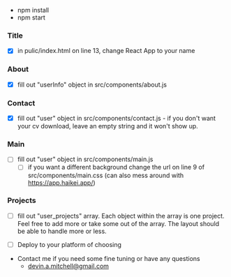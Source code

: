 - npm install
- npm start


### Title

- [x] in pulic/index.html on line 13, change React App to your name

### About

- [x] fill out "userInfo" object in src/components/about.js

### Contact

- [x] fill out "user" object in src/components/contact.js
        - if you don't want your cv download, leave an empty string and it won't show up.

### Main

- [ ] fill out "user" object in src/components/main.js
    - [ ] if you want a different background change the url on line 9 of src/components/main.css (can also mess around with https://app.haikei.app/)

### Projects


- [ ] fill out "user_projects" array.  Each object within the array is one project.  Feel free to add more or take some out of the array.  The layout should be able to handle more or less.


- [ ] Deploy to your platform of choosing

- Contact me if you need some fine tuning or have any questions
    - devin.a.mitchell@gmail.com

